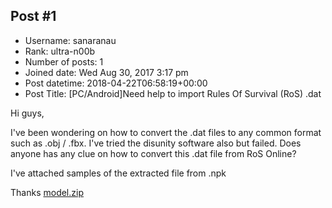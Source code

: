 ## Post #1
- Username: sanaranau
- Rank: ultra-n00b
- Number of posts: 1
- Joined date: Wed Aug 30, 2017 3:17 pm
- Post datetime: 2018-04-22T06:58:19+00:00
- Post Title: [PC/Android]Need help to import Rules Of Survival (RoS) .dat

Hi guys,

I've been wondering on how to convert the .dat files to any common format such as .obj / .fbx.
I've tried the disunity software also but failed. Does anyone has any clue on how to convert this .dat file from
RoS Online?

I've attached samples of the extracted file from .npk

Thanks
[model.zip](https://xentaxbackup.github.io/file/14254_model.zip)
